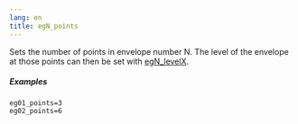 ```yaml
---
lang: en
title: egN_points
---
```

Sets the number of points in envelope number N. The level of the envelope
at those points can then be set with [egN_levelX](egN_levelX).

##### Examples

```
eg01_points=3
eg02_points=6
```
